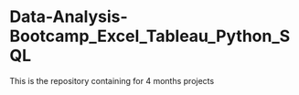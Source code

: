 # Data-Analysis-Bootcamp_Excel_Tableau_Python_SQL
This is the repository containing for 4 months projects 
